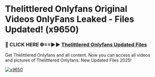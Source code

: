 # Thelittlered Onlyfans Original Videos 0nlyFans Leaked - Files Updated! (x9650)

<h3>🔴 CLICK HERE 🌐==►► <a href="https://tinyurl.com/2m67pmp6" rel="nofollow">Thelittlered Onlyfans Updated Files</a></h3>

Get Thelittlered Onlyfans and all content. Now you can access all videos and pictures of Thelittlered Onlyfans. New Updated Files 2025!

[![x9650](https://i.imgur.com/H4QAA4z.gif)](https://tinyurl.com/2m67pmp6)